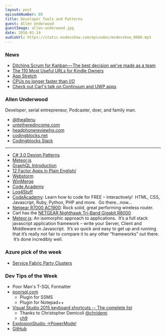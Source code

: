 ```yaml
---
layout: post
episodeNumber: 89
title: Developer Tools and Patterns
guest: Allen Underwood
guestImage: allen-underwood.jpg
date: 2016-01-14
audioUrl: https://static.msdevshow.com/episodes/msdevshow_0089.mp3
---
```


### News

 - [Ditching Scrum for Kanban — The best decision we’ve made as a team](https://medium.com/cto-school/ditching-scrum-for-kanban-the-best-decision-we-ve-made-as-a-team-cd1167014a6f#.4fpw2kgpa)
 - [The 110 Most Useful URLs for Kindle Owners](http://www.beyond-black-friday.com/2016/01/01/the-110-most-useful-urls-for-kindle-owners/)
 - [App Stretch](http://appstretch.com/)
 - [CPUs no longer faster than I/O](https://queue.acm.org/detail.cfm?id=2874238)
 - [Check out Carl's talk on Continuum and UWP apps](https://www.youtube.com/watch?v=5jE8gx9a7gE)

### Allen Underwood 

Developer, serial entrepreneur, Podcaster, doer, and family man.

 - [@theallenu](https://twitter.com/theallenu)
 - [untetheredincome.com](http://www.untetheredincome.com/)
 - [headphonereviewhq.com](http://www.headphonereviewhq.com/)
 - [codingblocks.net](http://www.codingblocks.net/)
 - [Codingblocks Slack](https://codingblocks.slack.com/)

------------------------------------

 - [C\# 3.0 Design Patterns](http://www.amazon.com/3-0-Design-Patterns-Judith-Bishop/dp/059652773X)
 - [Meteor.js](https://www.meteor.com/)
 - [GraphQL Introduction](https://facebook.github.io/react/blog/2015/05/01/graphql-introduction.html)
 - [12 Factor Apps in Plain English/](http://www.clearlytech.com/2014/01/04/12-factor-apps-plain-english/)
 - [Webstorm](https://www.jetbrains.com/webstorm/)
 - [WinMerge](http://winmerge.org/)
 - [Code Academy](https://www.codecademy.com/)
 - [Log4Stuff](http://log4stuff.com/)
 - [CodeAcademy](https://www.codecademy.com/): Learn how to code for FREE – Interactively!  HTML, CSS, Javascript, Ruby, Python, PHP and more.  Go there…now…
 - [Netgear R7000 AC1900](http://www.amazon.com/gp/product/B00F0DD0I6/?tag=ytechie-20): Rock solid, great performing wireless router.
  - Carl has the [NETGEAR Nighthawk Tri-Band Gigabit R8000](http://www.amazon.com/NETGEAR-Nighthawk-Tri-Band-Gigabit-R8000/dp/B00KWHMR6G/)
 - [Meteor.js](https://www.meteor.com/): An isomorphic approach to applications.  It’s a full stack javascript application framework – write your Server, Client and Middleware in Javascript.  It’s so quick and easy to get up and running that it’s really not fair to compare it to any other “frameworks” out there.  It’s done incredibly well.

### Azure pick of the week

 - [Service Fabric Party Clusters](http://tryazureservicefabric.eastus.cloudapp.azure.com/)

### Dev Tips of the Week

 - Poor Man's T-SQL Formatter
  - [poorsql.com](http://poorsql.com/)
    - Plugin for SSMS 
    - Plugin for Notepad++
  - [Visual Studio 2015 keyboard shortcuts -- The complete list](http://visualstudioshortcuts.com/2015) 
    - Thanks to Christopher Demicoli [‏@chridemi](http://twitter.com/chridemi)
    - [ch9](https://channel9.msdn.com/coding4fun/blog/Cheating-your-way-to-VS-2015-Shortcuts)
 - [ExplosionStudio ->PowerMode!](https://channel9.msdn.com/coding4fun/blog/explosionstudio--powermode?cr_cc=200746832&wt.mc_id=usdx_evan_social_twitter_dev_owned)
  - [GitHub](https://github.com/codeinthedark/awesome-power-mode)
